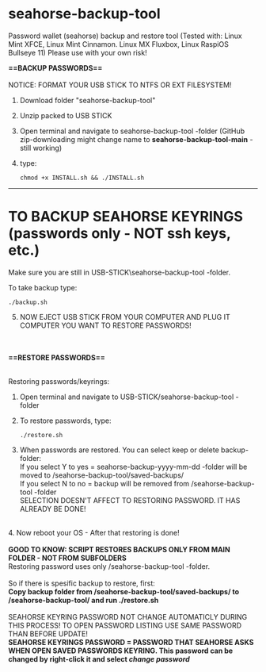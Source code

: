 # seahorse-backup-tool
Password wallet (seahorse) backup and restore tool (Tested with: Linux Mint XFCE, Linux Mint Cinnamon. Linux MX Fluxbox, Linux RaspiOS Bullseye 11)
Please use with your own risk!

<b> ==BACKUP PASSWORDS==</b><br><br>
NOTICE: FORMAT YOUR USB STICK TO NTFS OR EXT FILESYSTEM!

1. Download folder "seahorse-backup-tool"

2. Unzip packed to USB STICK

3. Open terminal and navigate to seahorse-backup-tool -folder (GitHub zip-downloading might change name to <b>seahorse-backup-tool-main</b> - still working)

4. type: <pre>```chmod +x INSTALL.sh && ./INSTALL.sh```</pre>

---------------------------------------------------------------------------------------------------------------------------------------------------------------------------------

# TO BACKUP SEAHORSE KEYRINGS (passwords only - NOT ssh keys, etc.)

Make sure you are still in USB-STICK\seahorse-backup-tool -folder.

To take backup type: <pre>```./backup.sh```</pre> 

5. NOW EJECT USB STICK FROM YOUR COMPUTER AND PLUG IT COMPUTER YOU WANT TO RESTORE PASSWORDS!
<br>
<br>
<b>==RESTORE PASSWORDS==</b><br>
<br>

Restoring passwords/keyrings:
		
1. Open terminal and navigate to USB-STICK/seahorse-backup-tool -folder

2. To restore passwords, type: <pre>```./restore.sh```</pre>

3. When passwords are restored. You can select keep or delete backup-folder:<br>
 If you select Y to yes = seahorse-backup-yyyy-mm-dd -folder will be moved to /seahorse-backup-tool/saved-backups/<br>
 If you select N to no =  backup will be removed from /seahorse-backup-tool -folder<br>
SELECTION DOESN'T AFFECT TO RESTORING PASSWORD. IT HAS ALREADY BE DONE!
<br>
4. Now reboot your OS - After that restoring is done!
<br><br>
<b>GOOD TO KNOW: SCRIPT RESTORES BACKUPS ONLY FROM MAIN FOLDER - NOT FROM SUBFOLDERS</b>
<br>
Restoring password uses only /seahorse-backup-tool -folder.<br><br>
So if there is spesific backup to restore, first: <br>
<b>Copy backup folder from /seahorse-backup-tool/saved-backups/ to /seahorse-backup-tool/ and run ./restore.sh</b><br>
<br>
SEAHORSE KEYRING PASSWORD NOT CHANGE AUTOMATICLY DURING THIS PROCESS! TO OPEN PASSWORD LISTING USE SAME PASSWORD THAN BEFORE UPDATE!
<br><b>SEAHORSE KEYRINGS PASSWORD = PASSWORD THAT SEAHORSE ASKS WHEN OPEN SAVED PASSWORDS KEYRING. This password can be changed by right-click it and select <i>change password<i>

